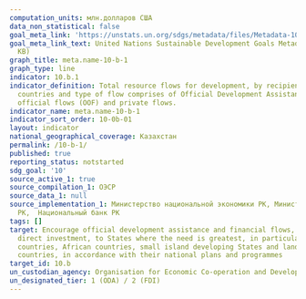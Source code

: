 ```yaml
---
computation_units: млн.долларов США
data_non_statistical: false
goal_meta_link: 'https://unstats.un.org/sdgs/metadata/files/Metadata-10-0B-01.pdf '
goal_meta_link_text: United Nations Sustainable Development Goals Metadata (PDF 202
  KB)
graph_title: meta.name-10-b-1
graph_type: line
indicator: 10.b.1
indicator_definition: Total resource flows for development, by recipient and donor
  countries and type of flow comprises of Official Development Assistance (ODA), other
  official flows (OOF) and private flows.
indicator_name: meta.name-10-b-1
indicator_sort_order: 10-0b-01
layout: indicator
national_geographical_coverage: Казахстан
permalink: /10-b-1/
published: true
reporting_status: notstarted
sdg_goal: '10'
source_active_1: true
source_compilation_1: ОЭСР
source_data_1: null
source_implementation_1: Министерство национальной экономики РК, Министерство финансов
  РК,  Национальный банк РК
tags: []
target: Encourage official development assistance and financial flows, including foreign
  direct investment, to States where the need is greatest, in particular least developed
  countries, African countries, small island developing States and landlocked developing
  countries, in accordance with their national plans and programmes
target_id: 10.b
un_custodian_agency: Organisation for Economic Co-operation and Development (OECD)
un_designated_tier: 1 (ODA) / 2 (FDI)
---
```

